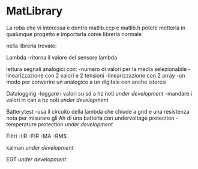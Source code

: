# MatLibrary
 La roba che vi interessa è dentro matlib.ccp e matlib.h potete metterla in qualunque progetto e importarla come libreria normale

nella libreria trovate:

Lambda
-ritorna il valore del sensore lambda

lettura segnali analogici con:
-numero di valori per la media selezionabile
-linearizzazione con 2 valori e 2 tensioni
-linearizzazione con 2 array
-un modo per converire un analogico a un digitale con anche isteresi

Datalogging
 -loggare i valori su sd a hz noti  *under development*
 -mandare i valori in can a hz noti *under development*

Batterytest
-usa il circuito della lambda che chiude a gnd e una resistenza nota per misurare gli Ah di una batteria con undervoltage protection 
-temperature protection  *under development*

Filtri
-IIR
-FIR
-MA
-RMS

 kalman 
 *under development*

 EGT
 *under development*
